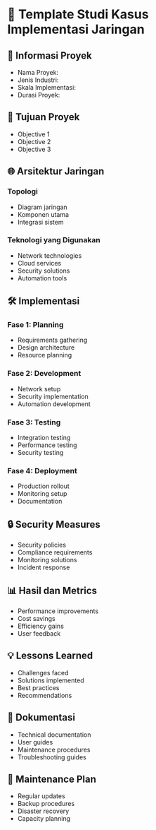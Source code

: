 # 📑 Template Studi Kasus Implementasi Jaringan

## 🏢 Informasi Proyek
- Nama Proyek: 
- Jenis Industri:
- Skala Implementasi:
- Durasi Proyek:

## 🎯 Tujuan Proyek
- Objective 1
- Objective 2
- Objective 3

## 🌐 Arsitektur Jaringan
### Topologi
- Diagram jaringan
- Komponen utama
- Integrasi sistem

### Teknologi yang Digunakan
- Network technologies
- Cloud services
- Security solutions
- Automation tools

## 🛠 Implementasi
### Fase 1: Planning
- Requirements gathering
- Design architecture
- Resource planning

### Fase 2: Development
- Network setup
- Security implementation
- Automation development

### Fase 3: Testing
- Integration testing
- Performance testing
- Security testing

### Fase 4: Deployment
- Production rollout
- Monitoring setup
- Documentation

## 🔒 Security Measures
- Security policies
- Compliance requirements
- Monitoring solutions
- Incident response

## 📊 Hasil dan Metrics
- Performance improvements
- Cost savings
- Efficiency gains
- User feedback

## 💡 Lessons Learned
- Challenges faced
- Solutions implemented
- Best practices
- Recommendations

## 📝 Dokumentasi
- Technical documentation
- User guides
- Maintenance procedures
- Troubleshooting guides

## 🔄 Maintenance Plan
- Regular updates
- Backup procedures
- Disaster recovery
- Capacity planning